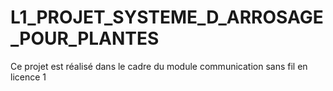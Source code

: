 # L1_PROJET_SYSTEME_D_ARROSAGE_POUR_PLANTES
Ce projet est réalisé dans le cadre du module communication sans fil en licence 1 
